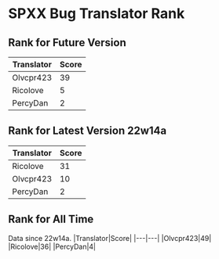 # SPXX Bug Translator Rank
## Rank for Future Version
|Translator|Score|
|---|---|
|Olvcpr423|39|
|Ricolove|5|
|PercyDan|2|
## Rank for Latest Version 22w14a
|Translator|Score|
|---|---|
|Ricolove|31|
|Olvcpr423|10|
|PercyDan|2|
## Rank for All Time
Data since 22w14a.
|Translator|Score|
|---|---|
|Olvcpr423|49|
|Ricolove|36|
|PercyDan|4|